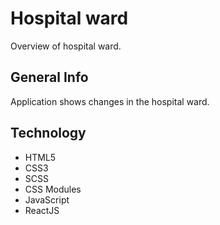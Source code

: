 # Hospital ward
Overview of hospital ward.

## General Info
Application shows changes in the hospital ward.

## Technology
* HTML5
* CSS3
* SCSS
* CSS Modules
* JavaScript
* ReactJS
